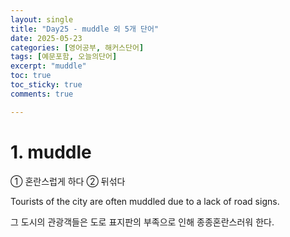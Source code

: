 ```yaml
---
layout: single
title: "Day25 - muddle 외 5개 단어"
date: 2025-05-23
categories: [영어공부, 해커스단어]
tags: [예문포함, 오늘의단어]
excerpt: "muddle"
toc: true
toc_sticky: true
comments: true

---
```


# 1. muddle
① 혼란스럽게 하다 ② 뒤섞다

Tourists of the city are often muddled due to a lack of road signs.

그 도시의 관광객들은 도로 표지판의 부족으로 인해 종종혼란스러워 한다.